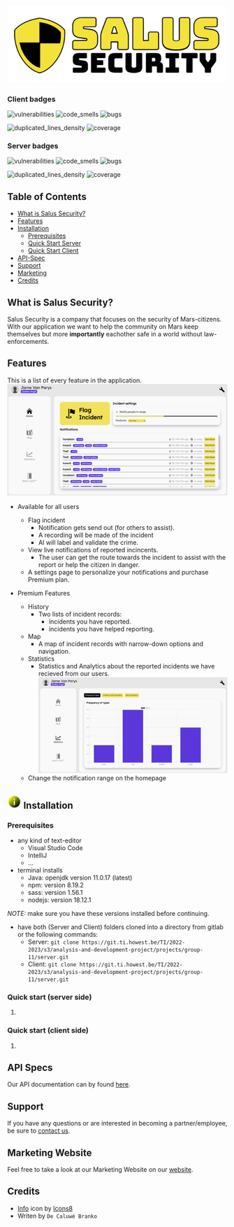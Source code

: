 # ![Salus Security](./images/logo_salus.png)
### Client badges
![vulnerabilities](https://sonar.ti.howest.be/api/project_badges/measure?project=2022.project-ii:mars-client-11&metric=vulnerabilities)
![code_smells](https://sonar.ti.howest.be/api/project_badges/measure?project=2022.project-ii:mars-client-11&metric=code_smells)
![bugs](https://sonar.ti.howest.be/api/project_badges/measure?project=2022.project-ii:mars-client-11&metric=bugs)

![duplicated_lines_density](https://sonar.ti.howest.be/api/project_badges/measure?project=2022.project-ii:mars-client-11&metric=duplicated_lines_density)
![coverage](https://sonar.ti.howest.be/api/project_badges/measure?project=2022.project-ii:mars-client-11&metric=coverage)

### Server badges

![vulnerabilities](https://sonar.ti.howest.be/api/project_badges/measure?project=2022.project-ii:mars-server-11&metric=vulnerabilities)
![code_smells](https://sonar.ti.howest.be/api/project_badges/measure?project=2022.project-ii:mars-server-11&metric=code_smells)
![bugs](https://sonar.ti.howest.be/api/project_badges/measure?project=2022.project-ii:mars-server-11&metric=bugs)

![duplicated_lines_density](https://sonar.ti.howest.be/api/project_badges/measure?project=2022.project-ii:mars-server-11&metric=duplicated_lines_density)
![coverage](https://sonar.ti.howest.be/api/project_badges/measure?project=2022.project-ii:mars-server-11&metric=coverage)

## Table of Contents
- [What is Salus Security?](#what-is-salus-security)
- [Features](#features)
- [Installation](#installation)
    - [Prerequisites](#prerequisites)
    - [Quick Start Server](#quick-start-server-side)
    - [Quick Start Client](#quick-start-client-side)
- [API-Spec](#api-specs)
- [Support](#support)
- [Marketing](#marketing-website)
- [Credits](#credits)

## What is Salus Security?
Salus Security is a company that focuses on the security of Mars-citizens. With our application we want to help the community on Mars keep themselves but more <b>importantly</b> eachother safe in a world without law-enforcements.

## Features
This is a list of every feature in the application.
![homepage](./images/homepage.png)

- Available for all users
    - Flag incident
        - Notification gets send out (for others to assist).
        - A recording will be made of the incident
        - AI will label and validate the crime.
    - View live notifications of reported incincents.
        - The user can get the route towards the incident to assist with the report or help the citizen in danger.
    - A settings page to personalize your notifications and purchase Premium plan.

- Premium Features
    - History
        - Two lists of incident records:
            - incidents you have reported.
            - incidents you have helped reporting.
    - Map
        - A map of incident records with narrow-down options and navigation.
    - Statistics
        - Statistics and Analytics about the reported incidents we have recieved from our users.
        ![charts-preview](./images/charts-img.png)
    - Change the notification range on the homepage

## ![info](./images/info-img-32.png) Installation
### Prerequisites
- any kind of text-editor 
    - Visual Studio Code
    - IntelliJ
    - ...
- terminal installs
    - Java: openjdk version 11.0.17 (latest)
    - npm: version 8.19.2 
    - sass: version 1.56.1 
    - nodejs: version 18.12.1

*_NOTE:_* make sure you have these versions installed before continuing.
- have both (Server and Client) folders cloned into a directory from gitlab or the following commands:
    - Server: 
    `git clone https://git.ti.howest.be/TI/2022-2023/s3/analysis-and-development-project/projects/group-11/server.git`
    - Client: 
    `git clone https://git.ti.howest.be/TI/2022-2023/s3/analysis-and-development-project/projects/group-11/server.git`


###  Quick start (server side) 
1. 


### Quick start (client side) 
1. 


## API Specs
Our API documentation can by found [here](https://git.ti.howest.be/TI/2022-2023/s3/analysis-and-development-project/projects/group-11/documentation/-/blob/main/api-spec/openapi-mars.yaml ).


## Support
If you have any questions or are interested in becoming a partner/employee, be sure to [contact us](https://sites.google.com/student.howest.be/mars-group11/hr/contact-us?authuser=1).

## Marketing Website
Feel free to take a look at our Marketing Website on our [website](https://sites.google.com/student.howest.be/mars-group11/homepage?authuser=1).

## Credits
- <a target="_blank" href="https://icons8.com/icon/VQOfeAx5KWTK/info">Info</a> icon by <a target="_blank" href="https://icons8.com">Icons8</a>
- Writen by `De Caluwé Branko`